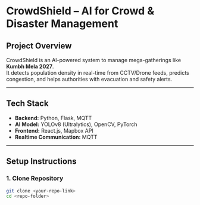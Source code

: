 # CrowdShield – AI for Crowd & Disaster Management

## Project Overview
CrowdShield is an AI-powered system to manage mega-gatherings like **Kumbh Mela 2027**.  
It detects population density in real-time from CCTV/Drone feeds, predicts congestion, and helps authorities with evacuation and safety alerts.  

---

##  Tech Stack
- **Backend:** Python, Flask, MQTT  
- **AI Model:** YOLOv8 (Ultralytics), OpenCV, PyTorch  
- **Frontend:** React.js, Mapbox API  
- **Realtime Communication:** MQTT  

---

##  Setup Instructions

### 1. Clone Repository
```bash
git clone <your-repo-link>
cd <repo-folder>

